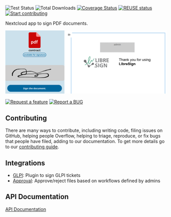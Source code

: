 <!--
 - SPDX-FileCopyrightText: 2020-2024 LibreCode coop and contributors
 - SPDX-License-Identifier: AGPL-3.0-or-later
-->
![Test Status](https://github.com/LibreSign/libresign/actions/workflows/behat.yml/badge.svg?branch=main)
![Total Downloads](https://img.shields.io/github/downloads/libresign/libresign/total)
[![Coverage Status](https://coveralls.io/repos/github/LibreSign/libresign/badge.svg?branch=main)](https://coveralls.io/github/LibreSign/libresign?branch=main)
[![REUSE status](https://api.reuse.software/badge/github.com/LibreSign/libresign)](https://api.reuse.software/info/github.com/LibreSign/libresign)
[![Start contributing](https://img.shields.io/github/issues/LibreSign/libresign/good%20first%20issue?color=7057ff&label=Contribute)](https://github.com/LibreSign/libresign/issues?q=is%3Aissue+is%3Aopen+sort%3Aupdated-desc+label%3A%22good+first+issue%22)

Nextcloud app to sign PDF documents.

<img src="img/LibreSign.png" />

[![Request a feature](https://img.shields.io/badge/Request%20a%20feature-7057ff?style=for-the-badge)](https://github.com/LibreSign/libresign/issues/new?template=feature_request.yml)
[![Report a BUG](https://img.shields.io/badge/Report%20a%20bug-8e0000?style=for-the-badge)](https://github.com/LibreSign/libresign/issues/new?template=bug_report.yml)

## Contributing

There are many ways to contribute, including writing code, filing issues on GitHub, helping people Overflow, helping to triage, reproduce, or fix bugs that people have filed, adding to our documentation.
To get more details go to our [contributing guide](CONTRIBUTING.md).

## Integrations

* [GLPI](https://github.com/LibreSign/libresign-glpi): Plugin to sign GLPI tickets
* [Approval](https://github.com/nextcloud/approval): Approve/reject files based on workflows defined by admins

## API Documentation

[API Documentation](https://libresign.github.io/)
